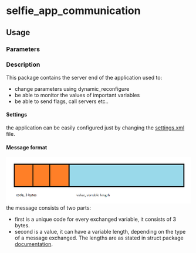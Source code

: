# selfie_app_communication

## Usage

### Parameters

### Description

This package contains the server end of the application used to:
* change parameters using dynamic_reconfigure
* be able to monitor the values of important variables
* be able to send flags, call servers etc..

#### Settings
the application can be easily configured just by changing the [settings.xml](https://github.com/KNR-Selfie/selfie_carolocup2020/blob/app/src/selfie_app_communication/settings.xml) file.
#### Message format
![message_format](https://github.com/KNR-Selfie/selfie_carolocup2020/blob/app/ramka.png)
the message consists of two parts: 
* first is a unique code for every exchanged variable, it consists of 3 bytes.
* second is a value, it can have a variable length, depending on the type of a message exchanged. The lengths are as stated in struct package [documentation](https://docs.python.org/2/library/struct.html).

